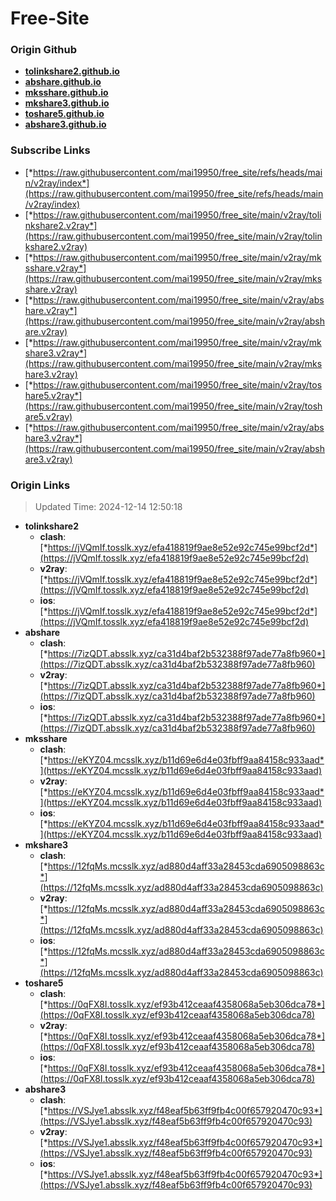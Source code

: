 # Free-Site

### Origin Github

- [**tolinkshare2.github.io**](https://github.com/tolinkshare2/tolinkshare2.github.io)
- [**abshare.github.io**](https://github.com/abshare/abshare.github.io)
- [**mksshare.github.io**](https://github.com/mksshare/mksshare.github.io)
- [**mkshare3.github.io**](https://github.com/mkshare3/mkshare3.github.io)
- [**toshare5.github.io**](https://github.com/toshare5/toshare5.github.io)
- [**abshare3.github.io**](https://github.com/abshare3/abshare3.github.io)

### Subscribe Links

- [*https://raw.githubusercontent.com/mai19950/free_site/refs/heads/main/v2ray/index*](https://raw.githubusercontent.com/mai19950/free_site/refs/heads/main/v2ray/index)
- [*https://raw.githubusercontent.com/mai19950/free_site/main/v2ray/tolinkshare2.v2ray*](https://raw.githubusercontent.com/mai19950/free_site/main/v2ray/tolinkshare2.v2ray)
- [*https://raw.githubusercontent.com/mai19950/free_site/main/v2ray/mksshare.v2ray*](https://raw.githubusercontent.com/mai19950/free_site/main/v2ray/mksshare.v2ray)
- [*https://raw.githubusercontent.com/mai19950/free_site/main/v2ray/abshare.v2ray*](https://raw.githubusercontent.com/mai19950/free_site/main/v2ray/abshare.v2ray)
- [*https://raw.githubusercontent.com/mai19950/free_site/main/v2ray/mkshare3.v2ray*](https://raw.githubusercontent.com/mai19950/free_site/main/v2ray/mkshare3.v2ray)
- [*https://raw.githubusercontent.com/mai19950/free_site/main/v2ray/toshare5.v2ray*](https://raw.githubusercontent.com/mai19950/free_site/main/v2ray/toshare5.v2ray)
- [*https://raw.githubusercontent.com/mai19950/free_site/main/v2ray/abshare3.v2ray*](https://raw.githubusercontent.com/mai19950/free_site/main/v2ray/abshare3.v2ray)

### Origin Links

> Updated Time: 2024-12-14 12:50:18

- **tolinkshare2**
  - **clash**: [*https://jVQmIf.tosslk.xyz/efa418819f9ae8e52e92c745e99bcf2d*](https://jVQmIf.tosslk.xyz/efa418819f9ae8e52e92c745e99bcf2d)
  - **v2ray**: [*https://jVQmIf.tosslk.xyz/efa418819f9ae8e52e92c745e99bcf2d*](https://jVQmIf.tosslk.xyz/efa418819f9ae8e52e92c745e99bcf2d)
  - **ios**: [*https://jVQmIf.tosslk.xyz/efa418819f9ae8e52e92c745e99bcf2d*](https://jVQmIf.tosslk.xyz/efa418819f9ae8e52e92c745e99bcf2d)
- **abshare**
  - **clash**: [*https://7izQDT.absslk.xyz/ca31d4baf2b532388f97ade77a8fb960*](https://7izQDT.absslk.xyz/ca31d4baf2b532388f97ade77a8fb960)
  - **v2ray**: [*https://7izQDT.absslk.xyz/ca31d4baf2b532388f97ade77a8fb960*](https://7izQDT.absslk.xyz/ca31d4baf2b532388f97ade77a8fb960)
  - **ios**: [*https://7izQDT.absslk.xyz/ca31d4baf2b532388f97ade77a8fb960*](https://7izQDT.absslk.xyz/ca31d4baf2b532388f97ade77a8fb960)
- **mksshare**
  - **clash**: [*https://eKYZ04.mcsslk.xyz/b11d69e6d4e03fbff9aa84158c933aad*](https://eKYZ04.mcsslk.xyz/b11d69e6d4e03fbff9aa84158c933aad)
  - **v2ray**: [*https://eKYZ04.mcsslk.xyz/b11d69e6d4e03fbff9aa84158c933aad*](https://eKYZ04.mcsslk.xyz/b11d69e6d4e03fbff9aa84158c933aad)
  - **ios**: [*https://eKYZ04.mcsslk.xyz/b11d69e6d4e03fbff9aa84158c933aad*](https://eKYZ04.mcsslk.xyz/b11d69e6d4e03fbff9aa84158c933aad)
- **mkshare3**
  - **clash**: [*https://12fqMs.mcsslk.xyz/ad880d4aff33a28453cda6905098863c*](https://12fqMs.mcsslk.xyz/ad880d4aff33a28453cda6905098863c)
  - **v2ray**: [*https://12fqMs.mcsslk.xyz/ad880d4aff33a28453cda6905098863c*](https://12fqMs.mcsslk.xyz/ad880d4aff33a28453cda6905098863c)
  - **ios**: [*https://12fqMs.mcsslk.xyz/ad880d4aff33a28453cda6905098863c*](https://12fqMs.mcsslk.xyz/ad880d4aff33a28453cda6905098863c)
- **toshare5**
  - **clash**: [*https://0qFX8I.tosslk.xyz/ef93b412ceaaf4358068a5eb306dca78*](https://0qFX8I.tosslk.xyz/ef93b412ceaaf4358068a5eb306dca78)
  - **v2ray**: [*https://0qFX8I.tosslk.xyz/ef93b412ceaaf4358068a5eb306dca78*](https://0qFX8I.tosslk.xyz/ef93b412ceaaf4358068a5eb306dca78)
  - **ios**: [*https://0qFX8I.tosslk.xyz/ef93b412ceaaf4358068a5eb306dca78*](https://0qFX8I.tosslk.xyz/ef93b412ceaaf4358068a5eb306dca78)
- **abshare3**
  - **clash**: [*https://VSJye1.absslk.xyz/f48eaf5b63ff9fb4c00f657920470c93*](https://VSJye1.absslk.xyz/f48eaf5b63ff9fb4c00f657920470c93)
  - **v2ray**: [*https://VSJye1.absslk.xyz/f48eaf5b63ff9fb4c00f657920470c93*](https://VSJye1.absslk.xyz/f48eaf5b63ff9fb4c00f657920470c93)
  - **ios**: [*https://VSJye1.absslk.xyz/f48eaf5b63ff9fb4c00f657920470c93*](https://VSJye1.absslk.xyz/f48eaf5b63ff9fb4c00f657920470c93)
